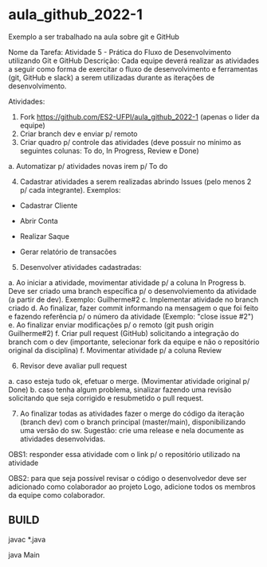 # aula_github_2022-1
Exemplo a ser trabalhado na aula sobre git e GitHub


Nome da Tarefa:
Atividade 5 - Prática do Fluxo de Desenvolvimento utilizando Git e GitHub
Descrição:
Cada equipe deverá realizar as atividades a seguir como forma de exercitar o fluxo de desenvolvimento e ferramentas (git, GitHub e slack) a serem utilizadas durante as iterações de desenvolvimento.

Atividades:

1. Fork https://github.com/ES2-UFPI/aula_github_2022-1 (apenas o lider da equipe)
2. Criar branch dev e enviar p/ remoto 
3. Criar quadro p/ controle das atividades (deve possuir no mínimo as seguintes colunas: To do, In Progress, Review e Done)

a. Automatizar p/ atividades novas irem p/ To do

4. Cadastrar atividades a serem realizadas abrindo Issues (pelo menos 2 p/ cada integrante). Exemplos:

- Cadastrar Cliente

- Abrir Conta

- Realizar Saque

- Gerar relatório de transacões

5. Desenvolver atividades cadastradas:

a. Ao iniciar a atividade, movimentar atividade p/ a coluna In Progress 
b. Deve ser criado uma branch específica p/ o desenvolviemento da atividade (a partir de dev). Exemplo: Guilherme#2
c. Implementar atividade no branch criado 
d. Ao finalizar, fazer commit informando na mensagem o que foi feito e fazendo referência p/ o número da atividade (Exemplo: "close issue #2")
e. Ao finalizar enviar modificações p/ o remoto (git push origin Guilherme#2)
f. Criar pull request (GitHub) solicitando a integração do branch com o dev (importante, selecionar fork da equipe e não o repositório original da disciplina)
f. Movimentar atividade p/ a coluna Review

6. Revisor deve avaliar pull request

a. caso esteja tudo ok, efetuar o merge. (Movimentar atividade original p/ Done)
b. caso tenha algum problema, sinalizar fazendo uma revisão solicitando que seja corrigido e resubmetido o pull request.

7. Ao finalizar todas as atividades fazer o merge do código da iteração (branch dev) com o branch principal (master/main), disponibilizando uma versão do sw. Sugestão: crie uma release e nela documente as atividades desenvolvidas.







OBS1: responder essa atividade com o link p/ o repositório utilizado na atividade

OBS2: para que seja possível revisar o código o desenvolvedor deve ser adicionado como colaborador ao projeto Logo, adicione todos os membros da equipe como colaborador.

## BUILD 

javac *.java

java Main
